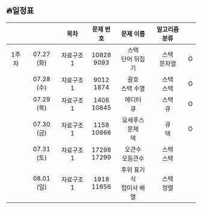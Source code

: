 ## 🔥일정표

|||목차|문제 번호|문제 이름|알고리즘 분류||
|:---:|:---:|:---:|:---:|:---:|:---:|:---:|
|1주차|07.27 (화)|자료구조 1|10828<br>9093|스택<br>단어 뒤집기|스택<br>문자열|O|
||07.28 (수)|자료구조 1|9012<br>1874|괄호<br>스택 수열|스택<br>스택|O|
||07.29 (목)|자료구조 1|1406<br>10845|에디터<br>큐|스택<br>큐|O|
||07.30 (금)|자료구조 1|1158<br>10866|요세푸스 문제<br>덱|큐<br>덱|O|
||07.31 (토)|자료구조 1|17298<br>17299|오큰수<br>오등큰수|스택<br>스택||
||08.01 (일)|자료구조 1|1918<br>11656|후위 표기식<br>접미사 배열|스택<br>정렬||

